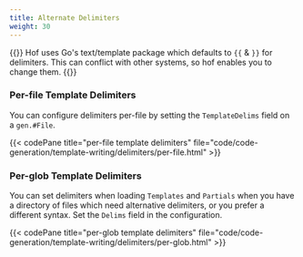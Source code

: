 ```yaml
---
title: Alternate Delimiters
weight: 30
---
```


{{<lead>}}
Hof uses Go's text/template package which defaults to `{{` & `}}` for delimiters.
This can conflict with other systems, so hof enables you to change them.
{{</lead>}}


### Per-file Template Delimiters

You can configure delimiters per-file
by setting the `TemplateDelims` field
on a `gen.#File`.

{{< codePane title="per-file template delimiters" file="code/code-generation/template-writing/delimiters/per-file.html" >}}


### Per-glob Template Delimiters

You can set delimiters when loading
`Templates` and `Partials` when
you have a directory of files
which need alternative delimiters,
or you prefer a different syntax.
Set the `Delims` field in the configuration.

{{< codePane title="per-glob template delimiters" file="code/code-generation/template-writing/delimiters/per-glob.html" >}}
